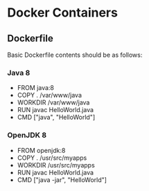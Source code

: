 # Docker Containers

## Dockerfile
Basic Dockerfile contents should be as follows:

### Java 8
- FROM java:8
- COPY . /var/www/java
- WORKDIR /var/www/java
- RUN javac HelloWorld.java
- CMD ["java", "HelloWorld"]

### OpenJDK 8
- FROM openjdk:8
- COPY . /usr/src/myapps
- WORKDIR /usr/src/myapps
- RUN javac HelloWorld.java
- CMD ["java -jar", "HelloWorld"]
